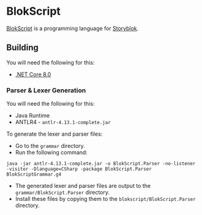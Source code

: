 # BlokScript

[BlokScript](https://www.blokscript.com) is a programming language for [Storyblok](https://www.storyblok.com).

## Building

You will need the following for this:

* [.NET Core 8.0](https://dotnet.microsoft.com/en-us/download)

### Parser & Lexer Generation

You will need the following for this:

* Java Runtime
* ANTLR4 - `antlr-4.13.1-complete.jar`

To generate the lexer and parser files:

* Go to the `grammar` directory.
* Run the following command:

`java -jar antlr-4.13.1-complete.jar -o BlokScript.Parser -no-listener -visitor -Dlanguage=CSharp -package BlokScript.Parser BlokScriptGrammar.g4`

* The generated lexer and parser files are output to the `grammar/BlokScript.Parser` directory.
* Install these files by copying them to the `blokscript/BlokScript.Parser` directory.
